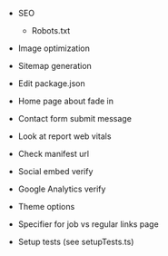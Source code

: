 - SEO
    - Robots.txt
- Image optimization
- Sitemap generation
- Edit package.json

- Home page about fade in
- Contact form submit message

- Look at report web vitals

- Check manifest url
- Social embed verify
- Google Analytics verify

- Theme options
- Specifier for job vs regular links page
- Setup tests (see setupTests.ts)
